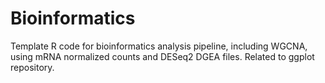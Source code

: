 # Bioinformatics
Template R code for bioinformatics analysis pipeline, including WGCNA, using mRNA normalized counts and DESeq2 DGEA files. Related to ggplot repository.
